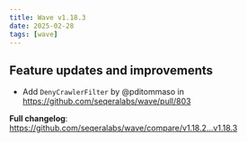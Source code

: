 ```yaml
---
title: Wave v1.18.3
date: 2025-02-28
tags: [wave]
---
```


## Feature updates and improvements

- Add `DenyCrawlerFilter` by @pditommaso in https://github.com/seqeralabs/wave/pull/803

**Full changelog**: https://github.com/seqeralabs/wave/compare/v1.18.2...v1.18.3

